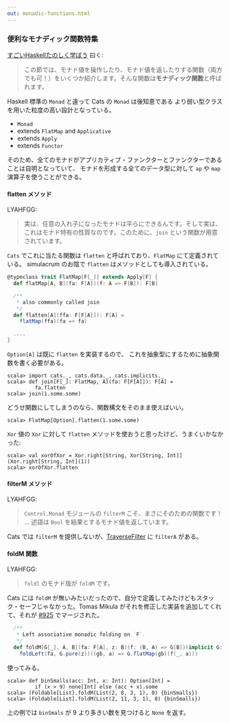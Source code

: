 ```yaml
---
out: monadic-functions.html
---
```


  [fafmm]: http://learnyouahaskell.com/for-a-few-monads-more
  [925]: https://github.com/typelevel/cats/pull/925
  [TraverseFilter]: TraverseFilter.html

### 便利なモナディック関数特集

[すごいHaskellたのしく学ぼう](http://www.amazon.co.jp/dp/4274068854) 曰く:

> この節では、モナド値を操作したり、モナド値を返したりする関数（両方でも可！）をいくつか紹介します。そんな関数は**モナディック関数**と呼ばれます。

Haskell 標準の `Monad` と違って Cats の `Monad` は後知恵である
より弱い型クラスを用いた粒度の高い設計となっている。

- `Monad`
- extends `FlatMap` and `Applicative`
- extends `Apply`
- extends `Functor`

そのため、全てのモナドがアプリカティブ・ファンクターとファンクターであることは自明となっていて、
モナドを形成する全てのデータ型に対して `ap` や `map` 演算子を使うことができる。

#### flatten メソッド

LYAHFGG:

> 実は、任意の入れ子になったモナドは平らにできるんです。そして実は、これはモナド特有の性質なのです。このために、`join` という関数が用意されています。

`Cats` でこれに当たる関数は `flatten` と呼ばれており、`FlatMap` にて定義されている。
simulacrum のお陰で `flatten` はメソッドとしても導入されている。

```scala
@typeclass trait FlatMap[F[_]] extends Apply[F] {
  def flatMap[A, B](fa: F[A])(f: A => F[B]): F[B]

  /**
   * also commonly called join
   */
  def flatten[A](ffa: F[F[A]]): F[A] =
    flatMap(ffa)(fa => fa)

  ....
}
```

`Option[A]` は既に `flatten` を実装するので、
これを抽象型にするために抽象関数を書く必要がある。

```console:new
scala> import cats._, cats.data._, cats.implicits._
scala> def join[F[_]: FlatMap, A](fa: F[F[A]]): F[A] =
         fa.flatten
scala> join(1.some.some)
```

どうせ関数にしてしまうのなら、関数構文をそのまま使えばいい。

```console
scala> FlatMap[Option].flatten(1.some.some)
```

`Xor` 値の `Xor` に対して `flatten` メソッドを使おうと思ったけど、うまくいかなかった:

```console:error
scala> val xorOfXor = Xor.right[String, Xor[String, Int]](Xor.right[String, Int](1))
scala> xorOfXor.flatten
```

#### filterM メソッド

LYAHFGG:

> `Control.Monad` モジュールの `filterM` こそ、まさにそのための関数です！
> ...
> 述語は `Bool` を結果とするモナド値を返しています。

Cats では `filterM` を提供しないが、[TraverseFilter][TraverseFilter] に `filterA` がある。

#### foldM 関数

LYAHFGG:

> `foldl` のモナド版が `foldM` です。

Cats には `foldM` が無いみたいだったので、自分で定義してみたけどもスタック・セーフじゃなかった。Tomas Mikula がそれを修正した実装を追加してくれて、それが [#925][925] でマージされた。

```scala
  /**
   * Left associative monadic folding on `F`.
   */
  def foldM[G[_], A, B](fa: F[A], z: B)(f: (B, A) => G[B])(implicit G: Monad[G]): G[B] =
    foldLeft(fa, G.pure(z))((gb, a) => G.flatMap(gb)(f(_, a)))
```

使ってみる。

```console
scala> def binSmalls(acc: Int, x: Int): Option[Int] =
         if (x > 9) none[Int] else (acc + x).some
scala> (Foldable[List].foldM(List(2, 8, 3, 1), 0) {binSmalls})
scala> (Foldable[List].foldM(List(2, 11, 3, 1), 0) {binSmalls})
```

上の例では `binSmals` が 9 より多きい数を見つけると `None` を返す。
